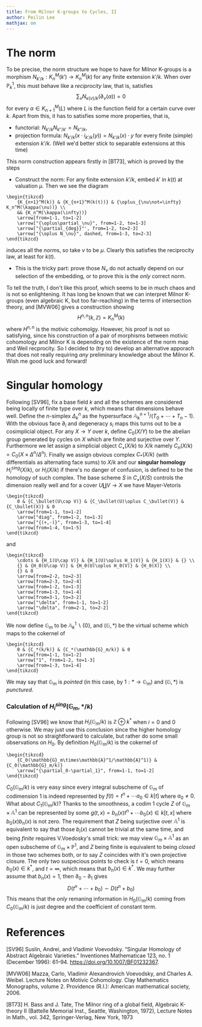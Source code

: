 ```yaml
---
title: From Milnor K-groups to Cycles, II
author: Peilin Lee
mathjax: on
---
```


# The norm
To be precise, the norm structure we hope to have for Milnor K-groups is a morphism $N_{k'/k}:K_n^M(k')\rightarrow K_n^M(k)$ for any finite extension $k'/k$. When over $\mathbb{P}_k^1$, this must behave like a *reciprocity* law, that is, satisfies $$ \sum_\nu N_{\kappa(\nu)/k}(\partial_\nu(\alpha))=0 $$ for every $\alpha\in K_{n+1}^M(L)$ where $L$ is the function field for a certain curve over $k$. Apart from this, it has to satisfies some more properties, that is, 

- functorial: $N_{k'/k}N_{k''/k'}=N_{k''/k}$,
- projection formula: $N_{k'/k}(x\cdot i_{k'/k}(y))=N_{k'/k}(x)\cdot y$ for every finite (simple) extension $k'/k$. (Well we'd better stick to separable extensions at this time)

This norm construction appears firstly in [BT73], which is proved by the steps

- Construct the norm: For any finite extension $k'/k$, embed $k'$ in $k(t)$ at valuation $\mu$. Then we see the diagram
```rawlatex
\begin{tikzcd}
	{K_{n+1}^M(k)} & {K_{n+1}^M(k(t))} & {\oplus_{\nu\not=\infty} K_n^M(\kappa(\nu))} \\
	&& {K_n^M(\kappa(\infty))}
	\arrow[from=1-1, to=1-2]
	\arrow["{\oplus\partial_\nu}", from=1-2, to=1-3]
	\arrow["{\partial_{deg}}"', from=1-2, to=2-3]
	\arrow["{\oplus N_\nu}", dashed, from=1-3, to=2-3]
\end{tikzcd}
```
induces all the *norm*s, so take $\nu$ to be $\mu$. Clearly this satisfies the reciprocity law, at least for $k(t)$.

- This is the tricky part: prove those $N_\nu$ do not actually depend on our selection of the embedding, or to prove this is the *only* correct norm.

To tell the truth, I don't like this proof, which seems to be in much chaos and is not so enlightening. It has long be known that we can interpret Milnor K-groups (even algebraic K, but too far-reaching) in the terms of intersection theory, and [MVW06] gives a construction showing $$ H^{n,n}(k,\mathbb{Z})=K_n^M(k) $$ where $H^{n,n}$ is the motivic cohomolgy. However, his proof is not so satisfying, since his construction of a pair of morphisms between motivic cohomology and Milnor K is depending on the existence of the norm map and Weil recprocity. So I decided to (try to) develop an alternative apporach that does not really requiring *any* preliminary knowledge about the Milnor K. Wish me good luck and forward!

# Singular homology
Following [SV96], fix a base field $k$ and all the schemes are considered being locally of finite type over $k$, which means that dimensions behave well. Define the $n$-simplex $\Delta_k^n$ as the hypersurface $\mathbb{A}_k^{n+1}/(T_0+\cdots+T_n-1)$. With the obvious face $\partial_i$ and degeneracy $s_i$ maps this turns out to be a cosimplicial object. For any $X\rightarrow Y$ over $k$, define $C_0(X/Y)$ to be the abelian group generated by cycles on $X$ which are finite and surjective over $Y$. Furthermore we let assign a simplicial object $C_\bullet(X/k)$ to $X/k$ namely $C_n(X/k)=C_0(X\times\Delta^n/\Delta^n)$. Finally we assign obvious complex $C_*(X/k)$ (with differentials as alternating face sums) to $X/k$ and our **singular homology** $H_i^{sing}(X/k)$, or $H_i(X/k)$ if there's no danger of confusion, is defined to be the homology of such complex. The base scheme $S$ in $C_\bullet(X/S)$ controls the dimension really well and for a cover $U\coprod V\rightarrow X$ we have Mayer-Vetoris 
```rawlatex
\begin{tikzcd}
	0 & {C_\bullet(U\cap V)} & {C_\bullet(U)\oplus C_\bullet(V)} & {C_\bullet(X)} & 0
	\arrow[from=1-1, to=1-2]
	\arrow["diag", from=1-2, to=1-3]
	\arrow["{(+,-)}", from=1-3, to=1-4]
	\arrow[from=1-4, to=1-5]
\end{tikzcd}
``` 
and
```rawlatex
\begin{tikzcd}
	\cdots & {H_1(U\cap V)} & {H_1(U)\oplus H_1(V)} & {H_1(X)} & {} \\
	{} & {H_0(U\cap V)} & {H_0(U)\oplus H_0(V)} & {H_0(X)} \\
	{} & 0
	\arrow[from=2-2, to=2-3]
	\arrow[from=2-3, to=2-4]
	\arrow[from=1-2, to=1-3]
	\arrow[from=1-3, to=1-4]
	\arrow[from=3-1, to=3-2]
	\arrow["\delta", from=1-1, to=1-2]
	\arrow["\delta", from=2-1, to=2-2]
\end{tikzcd}
```


We now define $\mathbb{G}_m$ to be $\mathbb{A}_k^1\backslash\{0\}$, and $(\mathbb{G},*)$ be the virtual scheme which maps to the cokernel of 
```rawlatex
\begin{tikzcd}
	0 & {C_*(k/k)} & {C_*(\mathbb{G}_m/k)} & 0
	\arrow[from=1-1, to=1-2]
	\arrow["1", from=1-2, to=1-3]
	\arrow[from=1-3, to=1-4]
\end{tikzcd}
```
We may say that $\mathbb{G}_m$ is *pointed* (in this case, by $1:*\rightarrow\mathbb{G}_m$) and $(\mathbb{G},*)$ is *punctured*. 

### Calculation of $H^{sing}_i(\mathbb{G}_m,*/k)$
Following [SV96] we know that $H_i(\mathbb{G}_m/k)$ is $\mathbb{Z}\oplus k^*$ when $i=0$ and $0$ otherwise. We may just use this conclusion since the higher homology group is not so straightforward to calculate, but rather do some small observations on $H_0$. By definition $H_0(\mathbb{G}_m/k)$ is the cokernel of 
```rawlatex
\begin{tikzcd}
	{C_0(\mathbb{G}_m\times\mathbb{A}^1/\mathbb{A}^1)} & {C_0(\mathbb{G}_m/k)}
	\arrow["{\partial_0-\partial_1}", from=1-1, to=1-2]
\end{tikzcd}
```
$C_0(\mathbb{G}_m/k)$ is very easy since every integral subscheme of $\mathbb{G}_m$ of codimension $1$ is indeed represented by $f(t)=t^n+\cdots a_0\in k[t]$ where $a_0\not=0$. What about $C_1(\mathbb{G}_m/k)$? Thanks to the smoothness, a codim $1$ cycle $Z$ of $\mathbb{G}_m\times\mathbb{A}^1$ can be represented by some $g(t,x)=b_n(x)t^n+\cdots b_0(x)\in k[t,x]$ where $b_0(x)b_n(x)$ is not zero. The requirement that $Z$ being surjective over $\mathbb{A}^1$ is equivalent to say that those $b_i(x)$ cannot be trivial at the same time, and being *finite* requires V.Voedosky's small trick: we may view $\mathbb{G}_m\times\mathbb{A}^1$ as an open subscheme of $\mathbb{G}_m\times\mathbb{P}^1$, and $Z$ being finite is equivalent to being *closed* in those two schemes both, or to say $Z$ coincides with it's own projective closure. The only two suspecious points to check is $t=0$, which means $b_0(x)\in k^*$, and $t=\infty$, which means that $b_n(x)\in k^*$. We may further assume that $b_n(x)=1$, then $\partial_0-\partial_1$ gives $$
  D(t^n+\cdots+b_0)\sim D(t^n+b_0)
$$ This means that the *only* remaning information in $H_0(\mathbb{G}_m/k)$ coming from $C_0(\mathbb{G}_m/k)$ is just degree and the coefficient of constant term.

# References

[SV96] Suslin, Andrei, and Vladimir Voevodsky. “Singular Homology of Abstract Algebraic Varieties.” Inventiones Mathematicae 123, no. 1 (December 1996): 61–94. https://doi.org/10.1007/BF01232367.

[MVW06] Mazza, Carlo, Vladimir Alexandrovich Voevodsky, and Charles A. Weibel. Lecture Notes on Motivic Cohomology. Clay Mathematics Monographs, volume 2. Providence (R.I.): American mathematical society, 2006.

[BT73]  H. Bass and J. Tate, The Milnor ring of a global field, Algebraic K-theory II (Battelle Memorial
 Inst., Seattle, Washington, 1972), Lecture Notes in Math., vol. 342, Springer-Verlag, New York,
 1973



